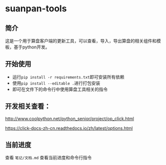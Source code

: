 # suanpan-tools

## 简介

这是一个用于算盘客户端的更新工具，可以查看，导入，导出算盘的相关组件和模板，基于python开发。

## 开始使用

- 运行`pip install -r requirements.txt`即可安装所有依赖
- 使用`pip install --editable .`进行打包安装
- 即可在文件下的命令行中使用算盘工具相关的指令

## 开发相关查看：

http://www.coolpython.net/python_senior/project/op_click.html

https://click-docs-zh-cn.readthedocs.io/zh/latest/options.html

## 当前进度

查看 `笔记/文档.md` 查看当前进度和命令行指令
